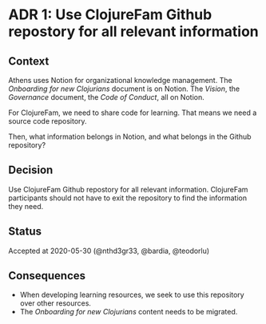 # ADR 1: Use ClojureFam Github repostory for all relevant information

## Context

Athens uses Notion for organizational knowledge management. The _Onboarding for
new Clojurians_ document is on Notion. The _Vision_, the _Governance_ document,
the _Code of Conduct_, all on Notion.

For ClojureFam, we need to share code for learning. That means we need a source
code repository.

Then, what information belongs in Notion, and what belongs in the Github
repository?

## Decision

Use ClojureFam Github repostory for all relevant information. ClojureFam
participants should not have to exit the repository to find the information they
need.

## Status

Accepted at 2020-05-30 (@nthd3gr33, @bardia, @teodorlu)

## Consequences

- When developing learning resources, we seek to use this repository over other
  resources.
- The _Onboarding for new Clojurians_ content needs to be migrated.
